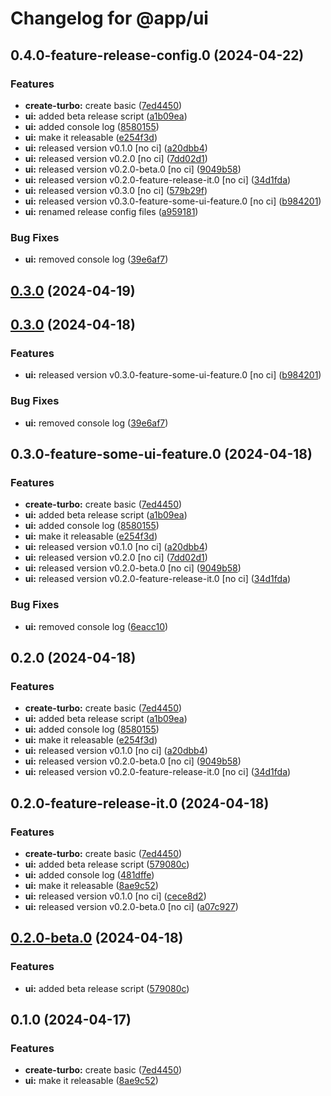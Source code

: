 # Changelog for @app/ui

## 0.4.0-feature-release-config.0 (2024-04-22)


### Features

* **create-turbo:** create basic ([7ed4450](https://github.com/haukurmar/nextjs-sandbox/commit/7ed4450724d442676f3713744f792ae6c26cbea2))
* **ui:** added beta release script ([a1b09ea](https://github.com/haukurmar/nextjs-sandbox/commit/a1b09eaea9d0c78c01b92ed2107bf8e77dfc3b83))
* **ui:** added console log ([8580155](https://github.com/haukurmar/nextjs-sandbox/commit/858015507cea745f24e4445122f120bbb0407b06))
* **ui:** make it releasable ([e254f3d](https://github.com/haukurmar/nextjs-sandbox/commit/e254f3dd116a37b7ef6447e4200a4182017e85ed))
* **ui:** released version v0.1.0 [no ci] ([a20dbb4](https://github.com/haukurmar/nextjs-sandbox/commit/a20dbb4404ab60d421fa7c3703b032b4d0155627))
* **ui:** released version v0.2.0 [no ci] ([7dd02d1](https://github.com/haukurmar/nextjs-sandbox/commit/7dd02d1ba2ca48c8ca11b465b3c362c39af05427))
* **ui:** released version v0.2.0-beta.0 [no ci] ([9049b58](https://github.com/haukurmar/nextjs-sandbox/commit/9049b58f7909bcabcd6ba3521f46dc9e3fefc179))
* **ui:** released version v0.2.0-feature-release-it.0 [no ci] ([34d1fda](https://github.com/haukurmar/nextjs-sandbox/commit/34d1fdaf3eda8951c2f75834f13ba7ba7eb22515))
* **ui:** released version v0.3.0 [no ci] ([579b29f](https://github.com/haukurmar/nextjs-sandbox/commit/579b29fd1fc37debc548faf0227d0c5dc2a89182))
* **ui:** released version v0.3.0-feature-some-ui-feature.0 [no ci] ([b984201](https://github.com/haukurmar/nextjs-sandbox/commit/b984201330ade9bba4fddf3dd46367cf9554e06f))
* **ui:** renamed release config files ([a959181](https://github.com/haukurmar/nextjs-sandbox/commit/a959181082131cb102c8cd8369e1b86a6b31d770))


### Bug Fixes

* **ui:** removed console log ([39e6af7](https://github.com/haukurmar/nextjs-sandbox/commit/39e6af7ddaa2b1decd0aca601ffc61c041a318a5))

## [0.3.0](https://github.com/haukurmar/nextjs-sandbox/compare/@app/ui-v0.3.0...@app/ui-vnull) (2024-04-19)

## [0.3.0](https://github.com/haukurmar/nextjs-sandbox/compare/@app/ui-v0.2.0...@app/ui-v0.3.0) (2024-04-18)


### Features

* **ui:** released version v0.3.0-feature-some-ui-feature.0 [no ci] ([b984201](https://github.com/haukurmar/nextjs-sandbox/commit/b984201330ade9bba4fddf3dd46367cf9554e06f))


### Bug Fixes

* **ui:** removed console log ([39e6af7](https://github.com/haukurmar/nextjs-sandbox/commit/39e6af7ddaa2b1decd0aca601ffc61c041a318a5))

## 0.3.0-feature-some-ui-feature.0 (2024-04-18)


### Features

* **create-turbo:** create basic ([7ed4450](https://github.com/haukurmar/nextjs-sandbox/commit/7ed4450724d442676f3713744f792ae6c26cbea2))
* **ui:** added beta release script ([a1b09ea](https://github.com/haukurmar/nextjs-sandbox/commit/a1b09eaea9d0c78c01b92ed2107bf8e77dfc3b83))
* **ui:** added console log ([8580155](https://github.com/haukurmar/nextjs-sandbox/commit/858015507cea745f24e4445122f120bbb0407b06))
* **ui:** make it releasable ([e254f3d](https://github.com/haukurmar/nextjs-sandbox/commit/e254f3dd116a37b7ef6447e4200a4182017e85ed))
* **ui:** released version v0.1.0 [no ci] ([a20dbb4](https://github.com/haukurmar/nextjs-sandbox/commit/a20dbb4404ab60d421fa7c3703b032b4d0155627))
* **ui:** released version v0.2.0 [no ci] ([7dd02d1](https://github.com/haukurmar/nextjs-sandbox/commit/7dd02d1ba2ca48c8ca11b465b3c362c39af05427))
* **ui:** released version v0.2.0-beta.0 [no ci] ([9049b58](https://github.com/haukurmar/nextjs-sandbox/commit/9049b58f7909bcabcd6ba3521f46dc9e3fefc179))
* **ui:** released version v0.2.0-feature-release-it.0 [no ci] ([34d1fda](https://github.com/haukurmar/nextjs-sandbox/commit/34d1fdaf3eda8951c2f75834f13ba7ba7eb22515))


### Bug Fixes

* **ui:** removed console log ([6eacc10](https://github.com/haukurmar/nextjs-sandbox/commit/6eacc1078429b2e37bb414e8d80368514e673263))

## 0.2.0 (2024-04-18)


### Features

* **create-turbo:** create basic ([7ed4450](https://github.com/haukurmar/nextjs-sandbox/commit/7ed4450724d442676f3713744f792ae6c26cbea2))
* **ui:** added beta release script ([a1b09ea](https://github.com/haukurmar/nextjs-sandbox/commit/a1b09eaea9d0c78c01b92ed2107bf8e77dfc3b83))
* **ui:** added console log ([8580155](https://github.com/haukurmar/nextjs-sandbox/commit/858015507cea745f24e4445122f120bbb0407b06))
* **ui:** make it releasable ([e254f3d](https://github.com/haukurmar/nextjs-sandbox/commit/e254f3dd116a37b7ef6447e4200a4182017e85ed))
* **ui:** released version v0.1.0 [no ci] ([a20dbb4](https://github.com/haukurmar/nextjs-sandbox/commit/a20dbb4404ab60d421fa7c3703b032b4d0155627))
* **ui:** released version v0.2.0-beta.0 [no ci] ([9049b58](https://github.com/haukurmar/nextjs-sandbox/commit/9049b58f7909bcabcd6ba3521f46dc9e3fefc179))
* **ui:** released version v0.2.0-feature-release-it.0 [no ci] ([34d1fda](https://github.com/haukurmar/nextjs-sandbox/commit/34d1fdaf3eda8951c2f75834f13ba7ba7eb22515))

## 0.2.0-feature-release-it.0 (2024-04-18)


### Features

* **create-turbo:** create basic ([7ed4450](https://github.com/haukurmar/nextjs-sandbox/commit/7ed4450724d442676f3713744f792ae6c26cbea2))
* **ui:** added beta release script ([579080c](https://github.com/haukurmar/nextjs-sandbox/commit/579080c9e942495ef6c4d6f9d422f3e23ed3f562))
* **ui:** added console log ([481dffe](https://github.com/haukurmar/nextjs-sandbox/commit/481dffe38f70070f35f68a2c00704ca33f73aaee))
* **ui:** make it releasable ([8ae9c52](https://github.com/haukurmar/nextjs-sandbox/commit/8ae9c5253ea8ccc02a7d18352c88615c49138386))
* **ui:** released version v0.1.0 [no ci] ([cece8d2](https://github.com/haukurmar/nextjs-sandbox/commit/cece8d2e474feb456f7044382171871f624f9e8a))
* **ui:** released version v0.2.0-beta.0 [no ci] ([a07c927](https://github.com/haukurmar/nextjs-sandbox/commit/a07c9279fcd1bc91a03b0b4b4fdc3caf45353e34))

## [0.2.0-beta.0](https://github.com/haukurmar/nextjs-sandbox/compare/@app/ui-v0.1.0...@app/ui-v0.2.0-beta.0) (2024-04-18)


### Features

* **ui:** added beta release script ([579080c](https://github.com/haukurmar/nextjs-sandbox/commit/579080c9e942495ef6c4d6f9d422f3e23ed3f562))

## 0.1.0 (2024-04-17)


### Features

* **create-turbo:** create basic ([7ed4450](https://github.com/haukurmar/nextjs-sandbox/commit/7ed4450724d442676f3713744f792ae6c26cbea2))
* **ui:** make it releasable ([8ae9c52](https://github.com/haukurmar/nextjs-sandbox/commit/8ae9c5253ea8ccc02a7d18352c88615c49138386))
